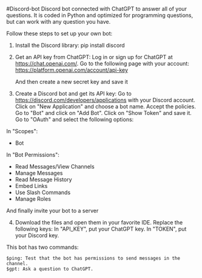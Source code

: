 #Discord-bot
Discord bot connected with ChatGPT to answer all of your questions.
It is coded in Python and optimized for programming questions, but can work with any question you have.

Follow these steps to set up your own bot:

1) Install the Discord library: pip install discord

2) Get an API key from ChatGPT:
    Log in or sign up for ChatGPT at https://chat.openai.com/.
    Go to the following page with your account: https://platform.openai.com/account/api-key
    
    And then create a new secret key and save it
    
3) Create a Discord bot and get its API key:
    Go to https://discord.com/developers/applications with your Discord account.
    Click on "New Application" and choose a bot name. Accept the policies.
    Go to "Bot" and click on "Add Bot". Click on "Show Token" and save it.
    Go to "OAuth" and select the following options:
    
  In "Scopes": 
   - Bot
  
  In "Bot Permissions":
   - Read Messages/View Channels
   - Manage Messages
   - Read Message History
   - Embed Links
   - Use Slash Commands
   - Manage Roles
   
   And finally invite your bot to a server
    
4) Download the files and open them in your favorite IDE. Replace the following keys:
    In "API_KEY", put your ChatGPT key.
    In "TOKEN", put your Discord key.

This bot has two commands:

    $ping: Test that the bot has permissions to send messages in the channel.
    $gpt: Ask a question to ChatGPT.

 
    
